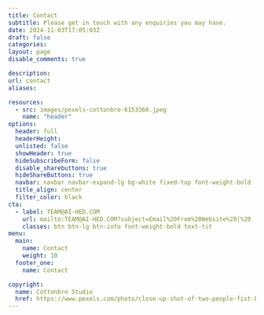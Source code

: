 ```yaml
---
title: Contact
subtitle: Please get in touch with any enquiries you may have.
date: 2024-11-03T17:05:03Z
draft: false
categories: 
layout: page
disable_comments: true

description:
url: contact
aliases:

resources:
  - src: images/pexels-cottonbro-6153360.jpeg
    name: "header"
options:
  header: full
  headerHeight:
  unlisted: false
  showHeader: true
  hideSubscribeForm: false
  disable_sharebuttons: true
  hideShareButtons: true
  navbar: navbar navbar-expand-lg bg-white fixed-top font-weight-bold
  title_align: center
  filter_color: black
cta:
  - label: TEAM@AI-HED.COM
    url: mailto:TEAM@AI-HED.COM?subject=Email%20From%20Website%20|%20
    classes: btn btn-lg btn-info font-weight-bold text-tit
menu:
  main:
    name: Contact
    weight: 10
  footer_one:
    name: Contact

copyright:
  name: Cottonbro Studio
  href: https://www.pexels.com/photo/close-up-shot-of-two-people-fist-bump-6153360/
---
```


<div class="section py-0 my-0 bg-grey">
  <div class="container-fluid">
<div class="col-md-12">
<p class="text-center">

</p>
</div>
  </div>
</div>